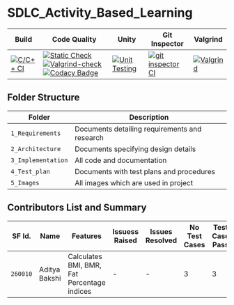 # SDLC_Activity_Based_Learning
Build | Code Quality | Unity | Git Inspector | Valgrind |
|---------|--------------|-----------|------------------|----------------------|
[![C/C++ CI](https://github.com/AdityaBakshi5/Mini_Project_LTTS/actions/workflows/C-build.yml/badge.svg)](https://github.com/AdityaBakshi5/Mini_Project_LTTS/actions/workflows/C-build.yml)|[![Static Check](https://github.com/AdityaBakshi5/Mini_Project_LTTS/actions/workflows/cppcheck.yml/badge.svg)](https://github.com/AdityaBakshi5/Mini_Project_LTTS/actions/workflows/cppcheck.yml)  [![Valgrind-check](https://github.com/AdityaBakshi5/Mini_Project_LTTS/actions/workflows/dynamic-code-quality.yml/badge.svg)](https://github.com/AdityaBakshi5/Mini_Project_LTTS/actions/workflows/dynamic-code-quality.yml)  [![Codacy Badge](https://app.codacy.com/project/badge/Grade/21c5cae1b5844158b9eb3d4c80125c89)](https://app.codacy.com/gh/AdityaBakshi5/Mini_Project_LTTS/dashboard?branch=main=Badge_Grade) |[![Unit Testing](https://github.com/AdityaBakshi5/Mini_Project_LTTS/actions/workflows/Unity%20Testing1.yml/badge.svg)](https://github.com/AdityaBakshi5/Mini_Project_LTTS/actions/workflows/Unity%20Testing1.yml) | [![git inspector CI](https://github.com/AdityaBakshi5/Mini_Project_LTTS/actions/workflows/gitinspector.yml/badge.svg)](https://github.com/AdityaBakshi5/Mini_Project_LTTS/actions/workflows/gitinspector.yml)|[![Valgrind](https://github.com/AdityaBakshi5/Mini_Project_LTTS/actions/workflows/ValgrindTest.yml/badge.svg)](https://github.com/AdityaBakshi5/Mini_Project_LTTS/actions/workflows/ValgrindTest.yml)|

## Folder Structure
Folder             | Description
-------------------| -----------------------------------------
`1_Requirements`   | Documents detailing requirements and research
`2_Architecture`         | Documents specifying design details
`3_Implementation` | All code and documentation
`4_Test_plan`      | Documents with test plans and procedures
`5_Images`      | All images which are used in project

## Contributors List and Summary

SF Id. |  Name   |    Features    | Issuess Raised |Issues Resolved|No Test Cases|Test Case Pass
-------|---------|----------------|----------------|---------------|-------------|--------------
`260010` | Aditya Bakshi  | Calculates BMI, BMR, Fat Percentage indices   | -     | -   | 3   | 3  
